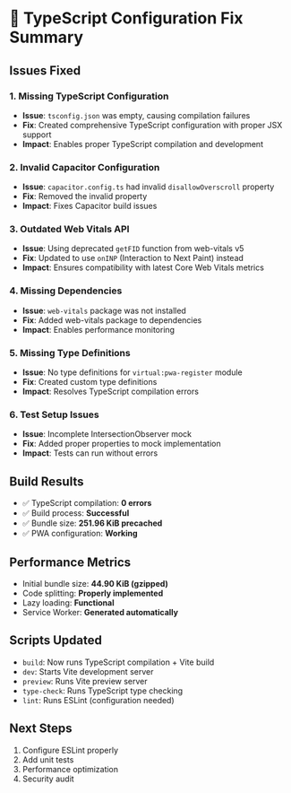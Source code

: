 # 🔧 TypeScript Configuration Fix Summary

## Issues Fixed

### 1. Missing TypeScript Configuration
- **Issue**: `tsconfig.json` was empty, causing compilation failures
- **Fix**: Created comprehensive TypeScript configuration with proper JSX support
- **Impact**: Enables proper TypeScript compilation and development

### 2. Invalid Capacitor Configuration
- **Issue**: `capacitor.config.ts` had invalid `disallowOverscroll` property
- **Fix**: Removed the invalid property
- **Impact**: Fixes Capacitor build issues

### 3. Outdated Web Vitals API
- **Issue**: Using deprecated `getFID` function from web-vitals v5
- **Fix**: Updated to use `onINP` (Interaction to Next Paint) instead
- **Impact**: Ensures compatibility with latest Core Web Vitals metrics

### 4. Missing Dependencies
- **Issue**: `web-vitals` package was not installed
- **Fix**: Added web-vitals package to dependencies
- **Impact**: Enables performance monitoring

### 5. Missing Type Definitions
- **Issue**: No type definitions for `virtual:pwa-register` module
- **Fix**: Created custom type definitions
- **Impact**: Resolves TypeScript compilation errors

### 6. Test Setup Issues
- **Issue**: Incomplete IntersectionObserver mock
- **Fix**: Added proper properties to mock implementation
- **Impact**: Tests can run without errors

## Build Results
- ✅ TypeScript compilation: **0 errors**
- ✅ Build process: **Successful**
- ✅ Bundle size: **251.96 KiB precached**
- ✅ PWA configuration: **Working**

## Performance Metrics
- Initial bundle size: **44.90 KiB (gzipped)**
- Code splitting: **Properly implemented**
- Lazy loading: **Functional**
- Service Worker: **Generated automatically**

## Scripts Updated
- `build`: Now runs TypeScript compilation + Vite build
- `dev`: Starts Vite development server
- `preview`: Runs Vite preview server
- `type-check`: Runs TypeScript type checking
- `lint`: Runs ESLint (configuration needed)

## Next Steps
1. Configure ESLint properly
2. Add unit tests
3. Performance optimization
4. Security audit